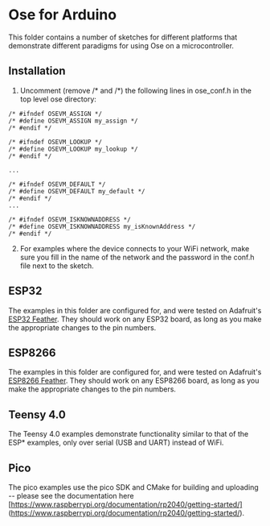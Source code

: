 # Ose for Arduino

This folder contains a number of sketches for different platforms that 
demonstrate different paradigms for using Ose on a microcontroller.

## Installation

1. Uncomment (remove /* and /*) the following lines in ose_conf.h
in the top level ose directory:

```
/* #ifndef OSEVM_ASSIGN */
/* #define OSEVM_ASSIGN my_assign */
/* #endif */

/* #ifndef OSEVM_LOOKUP */
/* #define OSEVM_LOOKUP my_lookup */
/* #endif */

...

/* #ifndef OSEVM_DEFAULT */
/* #define OSEVM_DEFAULT my_default */
/* #endif */
...

/* #ifndef OSEVM_ISKNOWNADDRESS */
/* #define OSEVM_ISKNOWNADDRESS my_isKnownAddress */
/* #endif */
```

2. For examples where the device connects to your WiFi network, make sure
you fill in the name of the network and the password in the conf.h file
next to the sketch.

## ESP32

The examples in this folder are configured for, and were tested on
Adafruit's 
[ESP32 Feather](https://learn.adafruit.com/adafruit-huzzah32-esp32-feather/pinouts).
They should work on any ESP32 board, as long as
you make the appropriate changes to the pin numbers.

## ESP8266

The examples in this folder are configured for, and were tested on
Adafruit's 
[ESP8266 Feather](https://learn.adafruit.com/adafruit-feather-huzzah-esp8266/pinouts).
They should work on any ESP8266 board, as long as
you make the appropriate changes to the pin numbers.

## Teensy 4.0

The Teensy 4.0 examples demonstrate functionality similar to that of
the ESP* examples, only over serial (USB and UART) instead of WiFi.

## Pico

The pico examples use the pico SDK and CMake for building and
uploading -- please see the documentation here
[https://www.raspberrypi.org/documentation/rp2040/getting-started/]
(https://www.raspberrypi.org/documentation/rp2040/getting-started/).